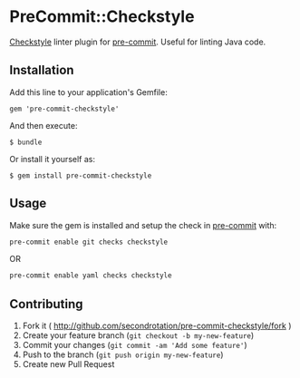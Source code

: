 # PreCommit::Checkstyle

[Checkstyle](http://checkstyle.sourceforge.net/) linter plugin for [pre-commit](https://github.com/jish/pre-commit). Useful for linting Java code.

## Installation

Add this line to your application's Gemfile:

    gem 'pre-commit-checkstyle'

And then execute:

    $ bundle

Or install it yourself as:

    $ gem install pre-commit-checkstyle

## Usage

Make sure the gem is installed and setup the check in [pre-commit](https://github.com/jish/pre-commit) with:

``` bash
pre-commit enable git checks checkstyle
```

OR

``` bash
pre-commit enable yaml checks checkstyle
```

## Contributing

1. Fork it ( http://github.com/secondrotation/pre-commit-checkstyle/fork )
2. Create your feature branch (`git checkout -b my-new-feature`)
3. Commit your changes (`git commit -am 'Add some feature'`)
4. Push to the branch (`git push origin my-new-feature`)
5. Create new Pull Request
